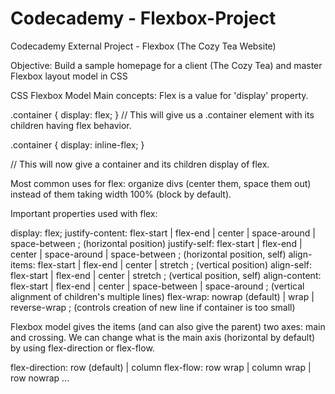 # Codecademy - Flexbox-Project
Codecademy External Project - Flexbox (The Cozy Tea Website)

Objective: Build a sample homepage for a client (The Cozy Tea) and master Flexbox layout model in CSS

CSS Flexbox Model Main concepts:
Flex is a value for 'display' property.

.container {
  display: flex;
 }
 // This will give us a .container element with its children having flex behavior.
 
 .container {
   display: inline-flex;
 }
  
  // This will now give a container and its children display of flex.
  
  Most common uses for flex: organize divs (center them, space them out) instead of them taking width 100% (block by default).
  
  Important properties used with flex: 
  
  display: flex;
  justify-content: flex-start | flex-end | center | space-around | space-between ;     (horizontal position)
  justify-self: flex-start | flex-end | center | space-around | space-between ;        (horizontal position, self)
  align-items: flex-start | flex-end | center | stretch ;                              (vertical position)
  align-self: flex-start | flex-end | center | stretch ;                               (vertical position, self)
  align-content: flex-start | flex-end | center | space-between | space-around ;       (vertical alignment of children's multiple lines)
  flex-wrap: nowrap (default) | wrap | reverse-wrap ;                                  (controls creation of new line if container is too small)
  
  
  Flexbox model gives the items (and can also give the parent) two axes: main and crossing.
  We can change what is the main axis (horizontal by default) by using flex-direction or flex-flow.
  
  flex-direction: row (default) | column
  flex-flow: row wrap | column wrap | row nowrap ... 
  
  
  
